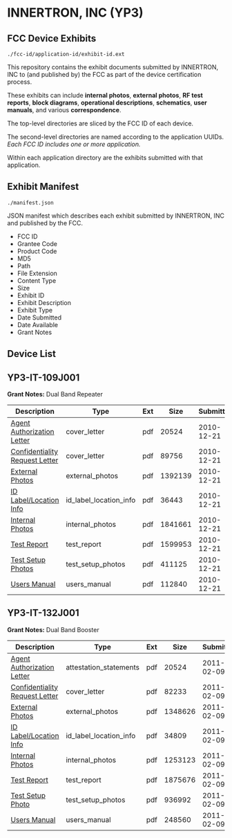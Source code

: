 # INNERTRON, INC (YP3)
## FCC Device Exhibits

```
./fcc-id/application-id/exhibit-id.ext
```

This repository contains the exhibit documents submitted by INNERTRON, INC to (and published by) the FCC as part of the device certification process.

These exhibits can include **internal photos**, **external photos**, **RF test reports**, **block diagrams**, **operational descriptions**, **schematics**, **user manuals**, and various **correspondence**.

The top-level directories are sliced by the FCC ID of each device.

The second-level directories are named according to the application UUIDs. *Each FCC ID includes one or more application.*

Within each application directory are the exhibits submitted with that application. 

## Exhibit Manifest

```
./manifest.json
```

JSON manifest which describes each exhibit submitted by INNERTRON, INC and published by the FCC.

- FCC ID
- Grantee Code
- Product Code
- MD5
- Path
- File Extension
- Content Type
- Size
- Exhibit ID
- Exhibit Description
- Exhibit Type
- Date Submitted
- Date Available
- Grant Notes

## Device List
## YP3-IT-109J001
**Grant Notes:** Dual Band Repeater

| Description | Type | Ext | Size | Submitted | Available |
| ----------- | ---- | --- | ---- | --------- | --------- |
| [Agent Authorization Letter](YP3-IT-109J001/fce99ce94886aaf8965b4c2aaed68870/1393802.pdf) | cover_letter | pdf | 20524 | 2010-12-21 | 2010-12-22 |
| [Confidentiality Request Letter](YP3-IT-109J001/fce99ce94886aaf8965b4c2aaed68870/1393803.pdf) | cover_letter | pdf | 89756 | 2010-12-21 | 2010-12-22 |
| [External Photos](YP3-IT-109J001/fce99ce94886aaf8965b4c2aaed68870/1393804.pdf) | external_photos | pdf | 1392139 | 2010-12-21 | 2010-12-22 |
| [ID Label/Location Info](YP3-IT-109J001/fce99ce94886aaf8965b4c2aaed68870/1393805.pdf) | id_label_location_info | pdf | 36443 | 2010-12-21 | 2010-12-22 |
| [Internal Photos](YP3-IT-109J001/fce99ce94886aaf8965b4c2aaed68870/1393806.pdf) | internal_photos | pdf | 1841661 | 2010-12-21 | 2010-12-22 |
| [Test Report](YP3-IT-109J001/fce99ce94886aaf8965b4c2aaed68870/1393807.pdf) | test_report | pdf | 1599953 | 2010-12-21 | 2010-12-22 |
| [Test Setup Photos](YP3-IT-109J001/fce99ce94886aaf8965b4c2aaed68870/1393808.pdf) | test_setup_photos | pdf | 411125 | 2010-12-21 | 2010-12-22 |
| [Users Manual](YP3-IT-109J001/fce99ce94886aaf8965b4c2aaed68870/1393809.pdf) | users_manual | pdf | 112840 | 2010-12-21 | 2010-12-22 |
## YP3-IT-132J001
**Grant Notes:** Dual Band Booster

| Description | Type | Ext | Size | Submitted | Available |
| ----------- | ---- | --- | ---- | --------- | --------- |
| [Agent Authorization Letter](YP3-IT-132J001/0a6ee5b5dd4167e5785a2d508d3d2782/1393802.pdf) | attestation_statements | pdf | 20524 | 2011-02-09 | 2011-02-16 |
| [Confidentiality Request Letter](YP3-IT-132J001/0a6ee5b5dd4167e5785a2d508d3d2782/1414658.pdf) | cover_letter | pdf | 82233 | 2011-02-09 | 2011-02-16 |
| [External Photos](YP3-IT-132J001/0a6ee5b5dd4167e5785a2d508d3d2782/1414659.pdf) | external_photos | pdf | 1348626 | 2011-02-09 | 2011-02-16 |
| [ID Label/Location Info](YP3-IT-132J001/0a6ee5b5dd4167e5785a2d508d3d2782/1414661.pdf) | id_label_location_info | pdf | 34809 | 2011-02-09 | 2011-02-16 |
| [Internal Photos](YP3-IT-132J001/0a6ee5b5dd4167e5785a2d508d3d2782/1414660.pdf) | internal_photos | pdf | 1253123 | 2011-02-09 | 2011-02-16 |
| [Test Report](YP3-IT-132J001/0a6ee5b5dd4167e5785a2d508d3d2782/1414663.pdf) | test_report | pdf | 1875676 | 2011-02-09 | 2011-02-16 |
| [Test Setup Photo](YP3-IT-132J001/0a6ee5b5dd4167e5785a2d508d3d2782/1414664.pdf) | test_setup_photos | pdf | 936992 | 2011-02-09 | 2011-02-16 |
| [Users Manual](YP3-IT-132J001/0a6ee5b5dd4167e5785a2d508d3d2782/1414662.pdf) | users_manual | pdf | 248560 | 2011-02-09 | 2011-02-16 |

